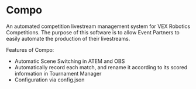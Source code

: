 # Compo
An automated competition livestream management system for VEX Robotics Competitions. The purpose of
this software is to allow Event Partners to easily automate the production of their livestreams.

Features of Compo:
- Automatic Scene Switching in ATEM and OBS
- Automatically record each match, and rename it according to its scored information in Tournament
  Manager
- Configuration via config.json